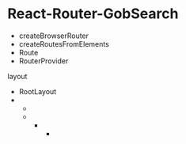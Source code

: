 # React-Router-GobSearch  

- createBrowserRouter  
- createRoutesFromElements  
- Route  
- RouterProvider  
  
layout  
- RootLayout    
- - <nav/>      
  - - - <Outlet/>

  
   
